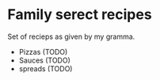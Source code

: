 # Family serect recipes

Set of recieps as given by my gramma.

- Pizzas (TODO)
- Sauces (TODO)
- spreads (TODO)

